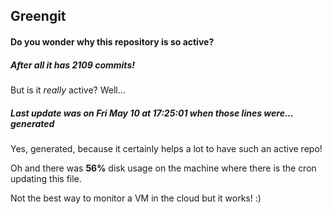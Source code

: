 ## Greengit

#### Do you wonder why this repository is so active?

##### After all it has 2109 commits!

But is it *really* active? Well...

##### Last update was on Fri May 10 at 17:25:01 when those lines were... generated

Yes, generated, because it certainly helps a lot to have such an active repo!

Oh and there was **56%** disk usage on the machine
where there is the cron updating this file.

Not the best way to monitor a VM in the cloud but it works! :)
